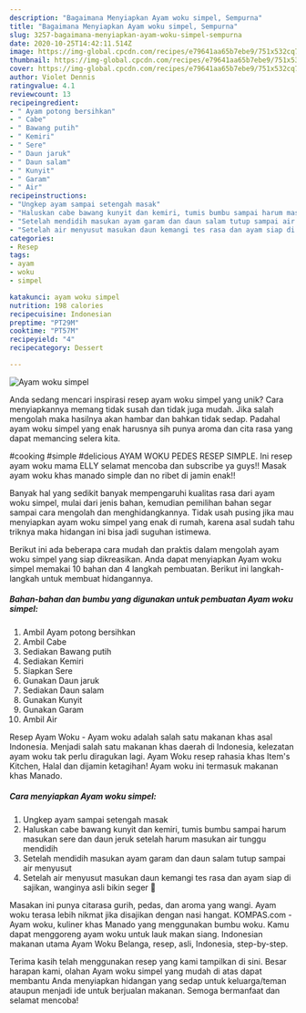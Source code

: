 ```yaml
---
description: "Bagaimana Menyiapkan Ayam woku simpel, Sempurna"
title: "Bagaimana Menyiapkan Ayam woku simpel, Sempurna"
slug: 3257-bagaimana-menyiapkan-ayam-woku-simpel-sempurna
date: 2020-10-25T14:42:11.514Z
image: https://img-global.cpcdn.com/recipes/e79641aa65b7ebe9/751x532cq70/ayam-woku-simpel-foto-resep-utama.jpg
thumbnail: https://img-global.cpcdn.com/recipes/e79641aa65b7ebe9/751x532cq70/ayam-woku-simpel-foto-resep-utama.jpg
cover: https://img-global.cpcdn.com/recipes/e79641aa65b7ebe9/751x532cq70/ayam-woku-simpel-foto-resep-utama.jpg
author: Violet Dennis
ratingvalue: 4.1
reviewcount: 13
recipeingredient:
- " Ayam potong bersihkan"
- " Cabe"
- " Bawang putih"
- " Kemiri"
- " Sere"
- " Daun jaruk"
- " Daun salam"
- " Kunyit"
- " Garam"
- " Air"
recipeinstructions:
- "Ungkep ayam sampai setengah masak"
- "Haluskan cabe bawang kunyit dan kemiri, tumis bumbu sampai harum masukan sere dan daun jeruk setelah harum masukan air tunggu mendidih"
- "Setelah mendidih masukan ayam garam dan daun salam tutup sampai air menyusut"
- "Setelah air menyusut masukan daun kemangi tes rasa dan ayam siap di sajikan, wanginya asli bikin seger 🤤"
categories:
- Resep
tags:
- ayam
- woku
- simpel

katakunci: ayam woku simpel 
nutrition: 198 calories
recipecuisine: Indonesian
preptime: "PT29M"
cooktime: "PT57M"
recipeyield: "4"
recipecategory: Dessert

---
```



![Ayam woku simpel](https://img-global.cpcdn.com/recipes/e79641aa65b7ebe9/751x532cq70/ayam-woku-simpel-foto-resep-utama.jpg)

Anda sedang mencari inspirasi resep ayam woku simpel yang unik? Cara menyiapkannya memang tidak susah dan tidak juga mudah. Jika salah mengolah maka hasilnya akan hambar dan bahkan tidak sedap. Padahal ayam woku simpel yang enak harusnya sih punya aroma dan cita rasa yang dapat memancing selera kita.

#cooking #simple #delicious AYAM WOKU PEDES RESEP SIMPLE. Ini resep ayam woku mama ELLY selamat mencoba dan subscribe ya guys!! Masak ayam woku khas manado simple dan no ribet di jamin enak!!

Banyak hal yang sedikit banyak mempengaruhi kualitas rasa dari ayam woku simpel, mulai dari jenis bahan, kemudian pemilihan bahan segar sampai cara mengolah dan menghidangkannya. Tidak usah pusing jika mau menyiapkan ayam woku simpel yang enak di rumah, karena asal sudah tahu triknya maka hidangan ini bisa jadi suguhan istimewa.


Berikut ini ada beberapa cara mudah dan praktis dalam mengolah ayam woku simpel yang siap dikreasikan. Anda dapat menyiapkan Ayam woku simpel memakai 10 bahan dan 4 langkah pembuatan. Berikut ini langkah-langkah untuk membuat hidangannya.

<!--inarticleads1-->

##### Bahan-bahan dan bumbu yang digunakan untuk pembuatan Ayam woku simpel:

1. Ambil  Ayam potong bersihkan
1. Ambil  Cabe
1. Sediakan  Bawang putih
1. Sediakan  Kemiri
1. Siapkan  Sere
1. Gunakan  Daun jaruk
1. Sediakan  Daun salam
1. Gunakan  Kunyit
1. Gunakan  Garam
1. Ambil  Air


Resep Ayam Woku - Ayam woku adalah salah satu makanan khas asal Indonesia. Menjadi salah satu makanan khas daerah di Indonesia, kelezatan ayam woku tak perlu diragukan lagi. Ayam Woku resep rahasia khas Item&#39;s Kitchen, Halal dan dijamin ketagihan! Ayam woku ini termasuk makanan khas Manado. 

<!--inarticleads2-->

##### Cara menyiapkan Ayam woku simpel:

1. Ungkep ayam sampai setengah masak
1. Haluskan cabe bawang kunyit dan kemiri, tumis bumbu sampai harum masukan sere dan daun jeruk setelah harum masukan air tunggu mendidih
1. Setelah mendidih masukan ayam garam dan daun salam tutup sampai air menyusut
1. Setelah air menyusut masukan daun kemangi tes rasa dan ayam siap di sajikan, wanginya asli bikin seger 🤤


Masakan ini punya citarasa gurih, pedas, dan aroma yang wangi. Ayam woku terasa lebih nikmat jika disajikan dengan nasi hangat. KOMPAS.com - Ayam woku, kuliner khas Manado yang menggunakan bumbu woku. Kamu dapat menggoreng ayam woku untuk lauk makan siang. Indonesian makanan utama Ayam Woku Belanga, resep, asli, Indonesia, step-by-step. 

Terima kasih telah menggunakan resep yang kami tampilkan di sini. Besar harapan kami, olahan Ayam woku simpel yang mudah di atas dapat membantu Anda menyiapkan hidangan yang sedap untuk keluarga/teman ataupun menjadi ide untuk berjualan makanan. Semoga bermanfaat dan selamat mencoba!

